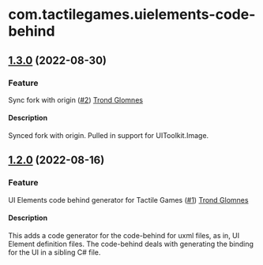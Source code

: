 # com.tactilegames.uielements-code-behind

## [1.3.0](https://github.com/tactilegames/uielements-code-behind/compare/v1.2.0...v1.3.0) (2022-08-30)

### Feature

Sync fork with origin ([#2](https://github.com/tactilegames/uielements-code-behind/pull/2))  [Trond Glomnes](https://github.com/trondtactile)

#### Description
Synced fork with origin. Pulled in support for UIToolkit.Image.

## [1.2.0](https://github.com/tactilegames/uielements-code-behind/compare/v1.1.0...v1.2.0) (2022-08-16)

### Feature

UI Elements code behind generator for Tactile Games ([#1](https://github.com/tactilegames/uielements-code-behind/pull/1))  [Trond Glomnes](https://github.com/trondtactile)

#### Description
This adds a code generator for the code-behind for uxml files, as in, UI Element definition files. The code-behind deals with generating the binding for the UI in a sibling C# file.
